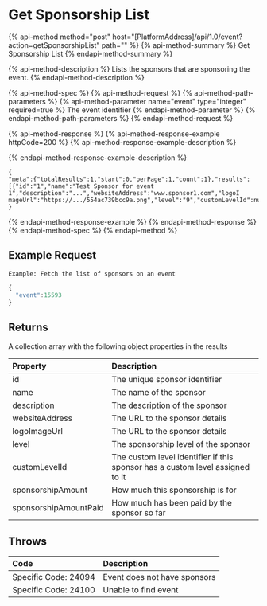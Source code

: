 # Get Sponsorship List

{% api-method method="post" host="\[PlatformAddress\]/api/1.0/event?action=getSponsorshipList" path="" %}
{% api-method-summary %}
Get Sponsorship List
{% endapi-method-summary %}

{% api-method-description %}
Lists the sponsors that are sponsoring the event. 
{% endapi-method-description %}

{% api-method-spec %}
{% api-method-request %}
{% api-method-path-parameters %}
{% api-method-parameter name="event" type="integer" required=true %}
The event identifier
{% endapi-method-parameter %}
{% endapi-method-path-parameters %}
{% endapi-method-request %}

{% api-method-response %}
{% api-method-response-example httpCode=200 %}
{% api-method-response-example-description %}

{% endapi-method-response-example-description %}

```
{
"meta":{"totalResults":1,"start":0,"perPage":1,"count":1},"results":[{"id":"1","name":"Test Sponsor for event 1","description":"...","websiteAddress":"www.sponsor1.com","logoI
mageUrl":"https://.../554ac739bcc9a.png","level":"9","customLevelId":null,"sponsorshipAmount":"44","sponsorshipAmountPaid":"4"}]
}
```
{% endapi-method-response-example %}
{% endapi-method-response %}
{% endapi-method-spec %}
{% endapi-method %}

## Example Request

`Example: Fetch the list of sponsors on an event`

```javascript
{
  "event":15593
}
```

## Returns

A collection array with the following object properties in the results

| Property | Description |
| :--- | :--- |
| id | The unique sponsor identifier |
| name | The name of the sponsor |
| description | The description of the sponsor |
| websiteAddress | The URL to the sponsor details |
| logoImageUrl | The URL to the sponsor details |
| level | The sponsorship level of the sponsor |
| customLevelId | The custom level identifier if this sponsor has a custom level assigned to it |
| sponsorshipAmount | How much this sponsorship is for |
| sponsorshipAmountPaid | How much has been paid by the sponsor so far |

## Throws

| Code | Description |
| :--- | :--- |
| Specific Code: 24094 | Event does not have sponsors |
| Specific Code: 24100 | Unable to find event |

